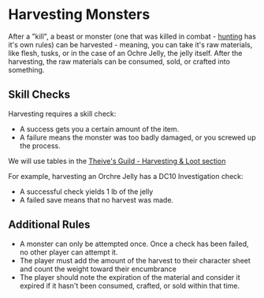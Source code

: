 # Harvesting Monsters

After a "kill", a beast or monster (one that was killed in combat - [hunting](hunting-foraging.md) has it's own rules) can be harvested - meaning, you can take it's raw materials, like flesh, tusks, or in the case of an Ochre Jelly, the jelly itself. After the harvesting, the raw materials can be consumed, sold, or crafted into something.

## Skill Checks
Harvesting requires a skill check:

- A success gets you a certain amount of the item.
- A failure means the monster was too badly damaged, or you screwed up the process.

We will use tables in the [Theive's Guild - Harvesting & Loot section](https://www.thievesguild.cc/harvest/)

For example, harvesting an Orchre Jelly has a DC10 Investigation check:

- A successful check yields 1 lb of the jelly
- A failed save means that no harvest was made.

## Additional Rules

- A monster can only be attempted once. Once a check has been failed, no other player can attempt it.
- The player must add the amount of the harvest to their character sheet and count the weight toward their encumbrance
- The player should note the expiration of the material and consider it expired if it hasn't been consumed, crafted, or sold within that time.